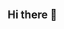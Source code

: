 ## Hi there 👋

<!--
**vskelton/vskelton** is a ✨ _special_ ✨ repository because its `README.md` (this file) appears on your GitHub profile.

Here are some ideas to get you started:

- 🔭 I’m currently working on full stack web development coding bootcamp
- 🌱 I’m currently learning HTML/CSS currently and then will move to JavaScript and others later
- 👯 I’m looking to collaborate on ...
- 🤔 I’m looking for help with ...
- 💬 Ask me about ...
- 📫 How to reach me: vskeleton25@gmail.com
- 😄 Pronouns: she/her
- ⚡ Fun fact: 
-->

